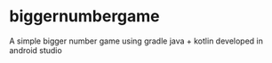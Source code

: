 # biggernumbergame
A simple bigger number game using gradle java + kotlin developed in android studio
